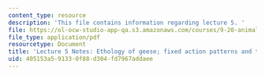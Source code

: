 ```yaml
---
content_type: resource
description: 'This file contains information regarding lecture 5. '
file: https://ol-ocw-studio-app-qa.s3.amazonaws.com/courses/9-20-animal-behavior-fall-2013/405153a591330f88d304fd7967addaee_MIT9_20F13_Lec5.pdf
file_type: application/pdf
resourcetype: Document
title: 'Lecture 5 Notes: Ethology of geese; fixed action patterns and the CNS'
uid: 405153a5-9133-0f88-d304-fd7967addaee
---
```

